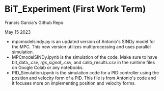 # BiT_Experiment (First Work Term)
Francis Garcia's Github Repo

May 15 2023
  - mpcmodelsindy.py is an updated version of Antonio's SINDy model for the MPC. This new version utilizes multiprocessing and uses parallel simulation.
  - MPCmodelSINDy.ipynb is the simulation of the code. Make sure to have bit_data_*.csv, rgs_signal_*.csv, and calib_results.csv in the runtime files on Google Colab or any notebooks.
  - PID_Simulation.ipynb is the simulation code for a PID controller using the position and velocity form of a PID. This file is from Antonio's code and it focuses more on implementing position and velocity forms.
